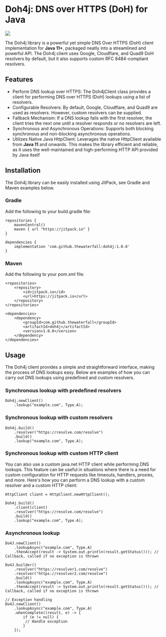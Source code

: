 # Doh4j: DNS over HTTPS (DoH) for Java

[![](https://jitpack.io/v/thewaterfall/doh4j.svg)](https://jitpack.io/#thewaterfall/doh4j)

The Doh4j library is a powerful yet simple DNS Over HTTPS (DoH) client implementation for **Java 11+**, packaged neatly into a streamlined and powerful API. The Doh4j client uses Google, Cloudflare, and Quad9 DoH resolvers by default, but it also supports custom RFC 8484-compliant resolvers.

## Features

- Perform DNS lookup over HTTPS: The Doh4jClient class provides a client for performing DNS over HTTPS (DoH) lookups using a list of resolvers.
- Configurable Resolvers: By default, Google, Cloudflare, and Quad9 are used as resolvers. However, custom resolvers can be supplied.
- Fallback Mechanism: If a DNS lookup fails with the first resolver, the client tries the next one until a resolver responds or no resolvers are left.
- Synchronous and Asynchronous Operations: Supports both blocking synchronous and non-blocking asynchronous operations.
- Utilizes Native Java HttpClient: Leverages the native HttpClient available from **Java 11** and onwards. This makes the library efficient and reliable, as it uses the well-maintained and high-performing HTTP API provided by Java itself

## Installation
The Doh4j library can be easily installed using JitPack, see Gradle and Maven examples below.

### Gradle
Add the following to your build.gradle file:

```
repositories {
    mavenCentral()
    maven { url "https://jitpack.io" }
}

dependencies {
    implementation 'com.github.thewaterfall:doh4j:1.0.0'
}
```

### Maven
Add the following to your pom.xml file:

```
<repositories>
    <repository>
        <id>jitpack.io</id>
        <url>https://jitpack.io</url>
    </repository>
</repositories>

<dependencies>
    <dependency>
        <groupId>com.github.thewaterfall</groupId>
        <artifactId>doh4j</artifactId>
        <version>1.0.0</version>
    </dependency>
</dependencies>
```

## Usage

The Doh4j client provides a simple and straightforward interface, making the process of DNS lookups easy. Below are examples of how you can carry out DNS lookups using predefined and custom resolvers.

### Synchronous lookup with predefined resolvers

```
Doh4j.newClient()
    .lookup("example.com", Type.A);
```

### Synchronous lookup with custom resolvers

```
Doh4j.build()
    .resolver("https://resolve.com/resolve")
    .build()
    .lookup("example.com", Type.A);
```


### Synchronous lookup with custom HTTP client

You can also use a custom java.net HTTP client while performing DNS lookups. This feature can be useful in situations where there is a need for custom configuration for HTTP requests like timeouts, handlers, proxies, and more. Here's how you can perform a DNS lookup with a custom resolver and a custom HTTP client:

```
HttpClient client = HttpClient.newHttpClient();

Doh4j.build()
    .client(client)
    .resolver("https://resolve.com/resolve")
    .build()
    .lookup("example.com", Type.A);
```

### Asynchronous lookup

```
Do4J.newClient()
    .lookupAsync("example.com", Type.A)
    .thenAccept(result -> System.out.println(result.getStatus())); // Callback, called if no exception is thrown
    
Do4J.builder()
    .resolver("https://resolver1.com/resolve")
    .resolver("https://resolver2.com/resolve")
    .build()
    .lookupAsync("example.com", Type.A)
    .thenAccept(result -> System.out.println(result.getStatus())); // Callback, called if no exception is thrown
    
// Exception handling    
Do4J.newClient()
    .lookupAsync("example.com", Type.A)
    .whenComplete((result, e) -> {
        if (e != null) {
         // Handle exception
        }
    });
```
